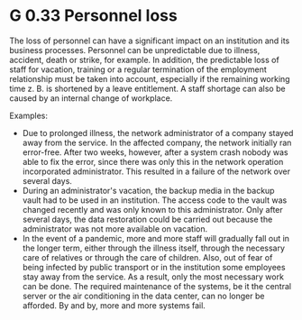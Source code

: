 G 0.33 Personnel loss
======================

The loss of personnel can have a significant impact on an institution and its business processes. Personnel can be unpredictable due to illness, accident, death or strike, for example. In addition, the predictable loss of staff for vacation, training or a regular termination of the employment relationship must be taken into account, especially if the remaining working time z. B. is shortened by a leave entitlement. A staff shortage can also be caused by an internal change of workplace.

Examples:

* Due to prolonged illness, the network administrator of a company stayed away from the service. In the affected company, the network initially ran error-free. After two weeks, however, after a system crash nobody was able to fix the error, since there was only this in the network operation incorporated administrator. This resulted in a failure of the network over several days.
* During an administrator's vacation, the backup media in the backup vault had to be used in an institution. The access code to the vault was changed recently and was only known to this administrator. Only after several days, the data restoration could be carried out because the administrator was not more available on vacation.
* In the event of a pandemic, more and more staff will gradually fall out in the longer term, either through the illness itself, through the necessary care of relatives or through the care of children. Also, out of fear of being infected by public transport or in the institution some employees stay away from the service. As a result, only the most necessary work can be done. The required maintenance of the systems, be it the central server or the air conditioning in the data center, can no longer be afforded. By and by, more and more systems fail.